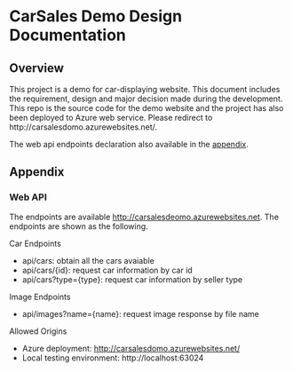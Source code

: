 # CarSales Demo Design Documentation
## Overview
<p>This project is a demo for car-displaying website. This document includes the requirement, design and major decision made during the development. This repo is the source code for the demo website and the project has also been deployed to Azure web service. Please redirect to <a>http://carsalesdomo.azurewebsites.net/</a>.</p> The web api endpoints declaration also available in the <a href='#appendix'>appendix</a>.

## <span id='appendix'>Appendix</span>
### Web API
The endpoints are available http://carsalesdeomo.azurewebsites.net. The endpoints are shown as the following.

Car Endpoints
- api/cars: obtain all the cars avaiable
- api/cars/{id}: request car information by car id
- api/cars?type={type}: request car information by seller type

Image Endpoints
- api/images?name={name}: request image response by file name

Allowed Origins
- Azure deployment: http://carsalesdomo.azurewebsites.net/ 
- Local testing environment: http://localhost:63024
